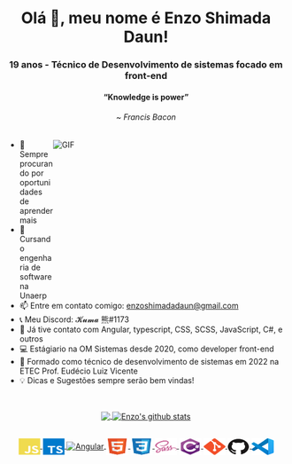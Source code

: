 <h1 align="center">Olá 👋, meu nome é Enzo Shimada Daun!</h1>
<h3 align="center">19 anos - Técnico de Desenvolvimento de sistemas focado em front-end</h3>

<h4 align="center">“Knowledge is power”</h4>
  <h6 align="center"> ~ Francis Bacon</h6>

<img align="right" height="270px" width="420px" alt="GIF" src="https://user-images.githubusercontent.com/78176976/206606618-4ad41bd8-1404-4b54-84ca-911fef2ff8cd.gif" />

- 🔭 Sempre procurando por oportunidades de aprender mais
- 🌱 Cursando engenharia de software na Unaerp
- 📫 Entre em contato comigo: enzoshimadadaun@gmail.com <br>
- 📞 Meu Discord: 𝓚𝓾𝓶𝓪 熊#1173
- 📖 Já tive contato com Angular, typescript, CSS, SCSS, JavaScript, C#, e outros
- 💻 Estágiario na OM Sistemas desde 2020, como developer front-end
- 💾 Formado como técnico de desenvolvimento de sistemas em 2022 na ETEC Prof. Eudécio Luiz Vicente
- 💡 Dicas e Sugestões sempre serão bem vindas!
 
 <br>
 <div>
  <a href="https://github.com/EnzoDaun">
   <p align="center">
  <img width="48%"  align="center" src="https://github-readme-stats-sigma-five.vercel.app/api/top-langs/?username=EnzoDaun&theme=midnight-purple&hide_langs_below=1&layout=compact" />
  <img width="48%"  align="center" src="https://github-readme-stats-sigma-five.vercel.app/api?username=EnzoDaun&show_icons=true&theme=midnight-purple&line_height=31" alt="Enzo's github stats"/>
</p>
</div>
<div style="display: inline_block" align="center"><br>
  <img align="center" alt="Js" height="30" width="40" src="https://raw.githubusercontent.com/devicons/devicon/master/icons/javascript/javascript-plain.svg">
  <img align="center" alt="Ts" height="30" width="40" src="https://raw.githubusercontent.com/devicons/devicon/master/icons/typescript/typescript-plain.svg">
  <img align="center" alt="Angular" height="30" width="40" src="https://cdn.jsdelivr.net/gh/devicons/devicon/icons/angularjs/angularjs-original.svg">
  <img align="center" alt="HTML" height="30" width="40" src="https://raw.githubusercontent.com/devicons/devicon/master/icons/html5/html5-original.svg">
  <img align="center" alt="CSS" height="30" width="40" src="https://raw.githubusercontent.com/devicons/devicon/master/icons/css3/css3-original.svg">
  <img align="center" alt="SCSS" height="30" width="40" src="https://raw.githubusercontent.com/devicons/devicon/master/icons/sass/sass-original.svg">
  <img align="center" alt="C#" height="30" width="40" src="https://raw.githubusercontent.com/devicons/devicon/master/icons/csharp/csharp-original.svg">
  <img align="center" alt="GIT" height="30" width="40" src="https://raw.githubusercontent.com/devicons/devicon/master/icons/git/git-original.svg">
  <img align="center" alt="GITHUB" height="30" width="40" src="https://raw.githubusercontent.com/devicons/devicon/master/icons/github/github-original.svg">
  <img align="center" alt="VSCODE" height="30" width="40" src="https://raw.githubusercontent.com/devicons/devicon/master/icons/vscode/vscode-original.svg">
</div>
  
  ##
 
</div>
